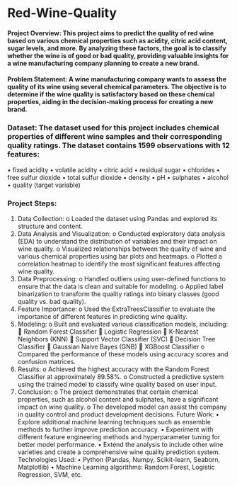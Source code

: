# Red-Wine-Quality
#### Project Overview: This project aims to predict the quality of red wine based on various chemical properties such as acidity, citric acid content, sugar levels, and more. By analyzing these factors, the goal is to classify whether the wine is of good or bad quality, providing valuable insights for a wine manufacturing company planning to create a new brand.

#### Problem Statement: A wine manufacturing company wants to assess the quality of its wine using several chemical parameters. The objective is to determine if the wine quality is satisfactory based on these chemical properties, aiding in the decision-making process for creating a new brand.

### Dataset: The dataset used for this project includes chemical properties of different wine samples and their corresponding quality ratings. The dataset contains 1599 observations with 12 features:
•	fixed acidity
•	volatile acidity
•	citric acid
•	residual sugar
•	chlorides
•	free sulfur dioxide
•	total sulfur dioxide
•	density
•	pH
•	sulphates
•	alcohol
•	quality (target variable)


### Project Steps:
1.	Data Collection:
o	Loaded the dataset using Pandas and explored its structure and content.
2.	Data Analysis and Visualization:
o	Conducted exploratory data analysis (EDA) to understand the distribution of variables and their impact on wine quality.
o	Visualized relationships between the quality of wine and various chemical properties using bar plots and heatmaps.
o	Plotted a correlation heatmap to identify the most significant features affecting wine quality.
3.	Data Preprocessing:
o	Handled outliers using user-defined functions to ensure that the data is clean and suitable for modeling.
o	Applied label binarization to transform the quality ratings into binary classes (good quality vs. bad quality).
4.	Feature Importance:
o	Used the ExtraTreesClassifier to evaluate the importance of different features in predicting wine quality.
5.	Modeling:
o	Built and evaluated various classification models, including:
	Random Forest Classifier
	Logistic Regression
	K-Nearest Neighbors (KNN)
	Support Vector Classifier (SVC)
	Decision Tree Classifier
	Gaussian Naive Bayes (GNB)
	XGBoost Classifier
o	Compared the performance of these models using accuracy scores and confusion matrices.
6.	Results:
o	Achieved the highest accuracy with the Random Forest Classifier at approximately 89.58%.
o	Constructed a predictive system using the trained model to classify wine quality based on user input.
7.	Conclusion:
o	The project demonstrates that certain chemical properties, such as alcohol content and sulphates, have a significant impact on wine quality.
o	The developed model can assist the company in quality control and product development decisions.
Future Work:
•	Explore additional machine learning techniques such as ensemble methods to further improve prediction accuracy.
•	Experiment with different feature engineering methods and hyperparameter tuning for better model performance.
•	Extend the analysis to include other wine varieties and create a comprehensive wine quality prediction system.
Technologies Used:
•	Python (Pandas, Numpy, Scikit-learn, Seaborn, Matplotlib)
•	Machine Learning algorithms: Random Forest, Logistic Regression, SVM, etc.
